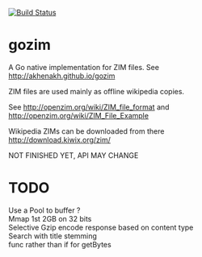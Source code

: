 [![Build Status](https://travis-ci.org/akhenakh/gozim.svg?branch=master)](https://travis-ci.org/akhenakh/gozim)

gozim
=====

A Go native implementation for ZIM files. See http://akhenakh.github.io/gozim  

ZIM files are used mainly as offline wikipedia copies.

See http://openzim.org/wiki/ZIM_file_format and http://openzim.org/wiki/ZIM_File_Example

Wikipedia ZIMs can be downloaded from there http://download.kiwix.org/zim/

NOT FINISHED YET, API MAY CHANGE

TODO
====
Use a Pool to buffer ?  
Mmap 1st 2GB on 32 bits  
Selective Gzip encode response based on content type  
Search with title stemming  
func rather than if for getBytes  
